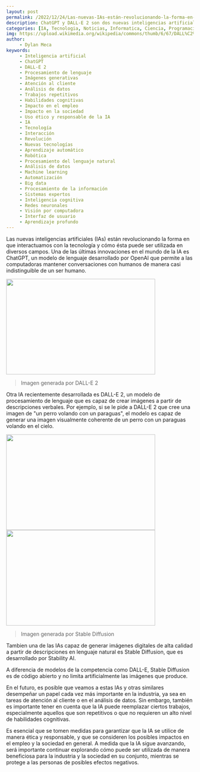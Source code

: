 ```yaml
---
layout: post
permalink: /2022/12/24/Las-nuevas-IAs-están-revolucionando-la-forma-en-que-interactuamos-con-la-tecnología.html
description: ChatGPT y DALL-E 2 son dos nuevas inteligencias artificiales que pueden tener un impacto significativo en la industria y en el empleo en el futuro, pero también es importante considerar los posibles impactos en la sociedad y tomar medidas para garantizar su uso ético y responsable.
categories: [IA, Tecnologia, Noticias, Informatica, Ciencia, Programacion, Python]
img: https://upload.wikimedia.org/wikipedia/commons/thumb/6/67/DALL%C2%B7E_2_Selfie_with_an_alien.png/800px-DALL%C2%B7E_2_Selfie_with_an_alien.png
author: 
     - Dylan Meca
keywords:
     - Inteligencia artificial
     - ChatGPT
     - DALL-E 2
     - Procesamiento de lenguaje
     - Imágenes generativas
     - Atención al cliente
     - Análisis de datos
     - Trabajos repetitivos
     - Habilidades cognitivas
     - Impacto en el empleo
     - Impacto en la sociedad
     - Uso ético y responsable de la IA
     - IA
     - Tecnología
     - Interacción
     - Revolución
     - Nuevas tecnologías
     - Aprendizaje automático
     - Robótica
     - Procesamiento del lenguaje natural
     - Análisis de datos 
     - Machine learning
     - Automatización 
     - Big data 
     - Procesamiento de la información 
     - Sistemas expertos 
     - Inteligencia cognitiva
     - Redes neuronales 
     - Visión por computadora 
     - Interfaz de usuario
     - Aprendizaje profundo
---
```


Las nuevas inteligencias artificiales (IAs) están revolucionando la forma en que interactuamos con la tecnología y cómo ésta puede ser utilizada en diversos campos. Una de las últimas innovaciones en el mundo de la IA es ChatGPT, un modelo de lenguaje desarrollado por OpenAI que permite a las computadoras mantener conversaciones con humanos de manera casi indistinguible de un ser humano.

<img src="https://upload.wikimedia.org/wikipedia/commons/thumb/6/67/DALL%C2%B7E_2_Selfie_with_an_alien.png/800px-DALL%C2%B7E_2_Selfie_with_an_alien.png" width="400px" height="257px">

> Imagen generada por DALL-E 2

Otra IA recientemente desarrollada es DALL-E 2, un modelo de procesamiento de lenguaje que es capaz de crear imágenes a partir de descripciones verbales. Por ejemplo, si se le pide a DALL-E 2 que cree una imagen de "un perro volando con un paraguas", el modelo es capaz de generar una imagen visualmente coherente de un perro con un paraguas volando en el cielo.

<img src="https://dylanmeca.github.io/assets/img/imagen-generada-por-stable-diffusion.jpg" width="400px" height="257px">
<img src="https://upload.wikimedia.org/wikipedia/commons/3/32/A_photograph_of_an_astronaut_riding_a_horse_2022-08-28.png" width="400px" height="257px">

> Imagen generada por Stable Diffusion

Tambien una de las IAs capaz de generar imágenes digitales de alta calidad a partir de descripciones en lenguaje natural es Stable Diffusion, que es desarrollado por Stability AI. 

A diferencia de modelos de la competencia como DALL-E, Stable Diffusion es de código abierto y no limita artificialmente las imágenes que produce.

<script
	type="module"
	src="https://gradio.s3-us-west-2.amazonaws.com/3.11.0/gradio.js"
></script>

<gradio-app src="https://stabilityai-stable-diffusion.hf.space"></gradio-app>

En el futuro, es posible que veamos a estas IAs y otras similares desempeñar un papel cada vez más importante en la industria, ya sea en tareas de atención al cliente o en el análisis de datos. Sin embargo, también es importante tener en cuenta que la IA puede reemplazar ciertos trabajos, especialmente aquellos que son repetitivos o que no requieren un alto nivel de habilidades cognitivas.

Es esencial que se tomen medidas para garantizar que la IA se utilice de manera ética y responsable, y que se consideren los posibles impactos en el empleo y la sociedad en general. A medida que la IA sigue avanzando, será importante continuar explorando cómo puede ser utilizada de manera beneficiosa para la industria y la sociedad en su conjunto, mientras se protege a las personas de posibles efectos negativos.
